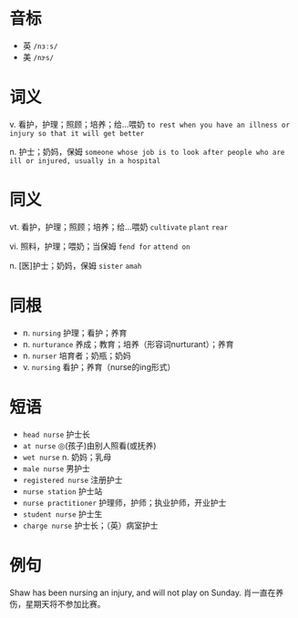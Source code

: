 # 音标

- 英 `/nɜːs/`
- 美 `/nɝs/`

# 词义

v. 看护，护理；照顾；培养；给…喂奶
`to rest when you have an illness or injury so that it will get better`

n. 护士；奶妈，保姆
`someone whose job is to look after people who are ill or injured, usually in a hospital`

# 同义

vt. 看护，护理；照顾；培养；给…喂奶
`cultivate` `plant` `rear`

vi. 照料，护理；喂奶；当保姆
`fend for` `attend on`

n. [医]护士；奶妈，保姆
`sister` `amah`

# 同根

- n. `nursing` 护理；看护；养育
- n. `nurturance` 养成；教育；培养（形容词nurturant）；养育
- n. `nurser` 培育者；奶瓶；奶妈
- v. `nursing` 看护；养育（nurse的ing形式）

# 短语

- `head nurse` 护士长
- `at nurse` ◎(孩子)由别人照看(或抚养)
- `wet nurse` n. 奶妈；乳母
- `male nurse` 男护士
- `registered nurse` 注册护士
- `nurse station` 护士站
- `nurse practitioner` 护理师，护师；执业护师，开业护士
- `student nurse` 护士生
- `charge nurse` 护士长；（英）病室护士

# 例句

Shaw has been nursing an injury, and will not play on Sunday.
肖一直在养伤，星期天将不参加比赛。


